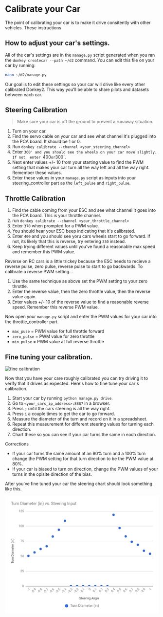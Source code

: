 # Calibrate your Car 

The point of calibrating your car is to make it drive consitently with
other vehicles. These instructions 

## How to adjust your car's settings.

All of the car's settings are in the `manage.py` script generated when 
you ran the `donkey createcar --path ~/d2` command. You can edit
this file on your car by running:
```bash
nano ~/d2/manage.py
```

Our goal is to edit these settings so your car will drive like every
other calibrated Donkey2. This way you'll be able to share pilots and 
datasets between each car. 


## Steering Calibration

> Make sure your car is off the ground to prevent a runaway situation.

1. Turn on your car.
2. Find the servo cable on your car and see what channel it's plugged into the
PCA board. It should be 1 or 0.
3. Run `donkey calibrate --channel <your_steering_channel>`
4. Enter `360' and you should see the wheels on your car move slightly. If not 
enter `400` or `300`.
5. Next enter values +/- 10 from your starting value to find the PWM setting
that makes your car turn all the way left and all the way right. Remember 
these values. 
6. Enter these values in your `manage.py` script as inputs into your 
steering_controller part as the `left_pulse` and `right_pulse`. 


## Throttle Calibration

1. Find the cable coming from your ESC and see what channel it goes into the
PCA board. This is your throttle channel.
2. run `donkey calibrate --channel <your_throttle_channel>`
3. Enter `370` when prompted for a PWM value.
4. You should hear your ESC beep indicating that it's calibrated. 
5. Enter `400` and you should see yoru cars wheels start to go forward. If not,
its likely that this is reverse, try entering `330` instead.
6. Keep trying different values until you've found a reasonable max speed and
remember this PWM value.


Reverse on RC cars is a little trickey because the ESC needs to recieve a
reverse pulse, zero pulse, reverse pulse to start to go backwards. To calibrate
a reverse PWM setting...

1. Use the same technique as above set the PWM setting to your zero throttle. 
2. Enter the reverse value, then the zero throttle value, then the reverse 
value again. 
3. Enter values +/- 10 of the reverse value to find a reasonable reverse speed.
Remember this reverse PWM value. 


Now open your `manage.py` script and enter the PWM values for your car into
the throttle_controller part. 
* `max_puse` = PWM value for full throttle forward
* `zero_pulse` = PWM value for zero throttle
* `min_pulse` = PWM value at full reverse throttle




## Fine tuning your calibration. 

![fine calibration](../assets/fine_calibration.gif)

Now that you have your care roughly calibrated you can try driving it to 
verify that it drives as expected. Here's how to fine tune your car's calibration. 

1. Start your car by running `python manage.py drive`.
2. Go to `<your_cars_ip_address>:8887` in a browser. 
3. Press `j` until the cars steering is all the way right. 
4. Press `i` a couple times to get the car to go forward.
5. Measure the diameter of the turn and record on it in a spreadsheet. 
6. Repeat this measurement for different steering values for turning each 
direction. 
7. Chart these so you can see if your car turns the same in each direction. 

Corrections
* If your car turns the same amount at an 80% turn and a 100% turn change the
PWM setting for that turn direction to be the PWM value at 80%. 
* If your car is biased to turn on direction, change the PWM values of your turns
in the opisite direction of the bias.

After you've fine tuned your car the steering chart should look something like
this.

![calibration graph](../assets/calibration_graph.png)
